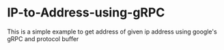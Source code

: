 # IP-to-Address-using-gRPC
This is a simple example to get address of given ip address using google's gRPC and protocol buffer
